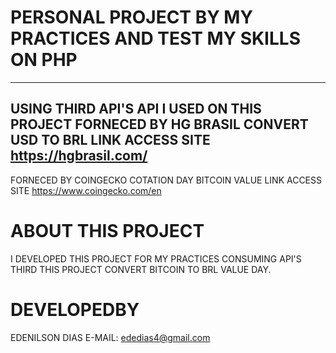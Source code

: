 # PERSONAL PROJECT BY MY PRACTICES AND TEST MY SKILLS ON PHP
------------------------------------------------------------
 USING THIRD API'S
 API I USED ON THIS PROJECT
   FORNECED BY HG BRASIL
   CONVERT USD TO BRL
   LINK ACCESS SITE https://hgbrasil.com/
   ---------------------------------------------------------
   FORNECED BY COINGECKO
   COTATION DAY BITCOIN VALUE
   LINK ACCESS SITE https://www.coingecko.com/en
   
# ABOUT THIS PROJECT
  I DEVELOPED THIS PROJECT FOR MY PRACTICES CONSUMING API'S THIRD
  THIS PROJECT CONVERT BITCOIN TO BRL VALUE DAY.

# DEVELOPEDBY
  EDENILSON DIAS
  E-MAIL: ededias4@gmail.com
